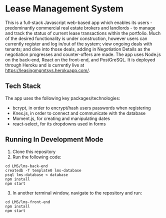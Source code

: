 # Lease Management System

This is a full-stack Javascript web-based app which enables its users - predominantly commercial real estate brokers and landlords - to manage and track the status of current lease transactions within the portfolio. Much of the desired functionality is under construction, however users can currently register and log in/out of the system; view ongoing deals with tenants; and dive into those deals, adding in Negotiation Details as the negotiation progresses and counter-offers are made. The app uses Node.js on the back-end, React on the front-end, and PostGreSQL. It is deployed through Heroku and is currently live at https://leasingmgmtsys.herokuapp.com/.

## Tech Stack

The app uses the following key packages/technologies:
- bcrypt, in order to encrypt/hash users passwords when registering
- Knex.js, in order to connect and communicate with the database
- Moment.js, for creating and manipulating dates
- react-select, for its dropdowns used in forms

## Running In Development Mode

1. Clone this repository
2. Run the following code:
```
cd LMS/lms-back-end
createdb -T template0 lms-database
psql lms-database < database
npm install
npm start
```
3. In another terminal window, navigate to the repository and run:
```
cd LMS/lms-front-end
npm install
npm start
```
